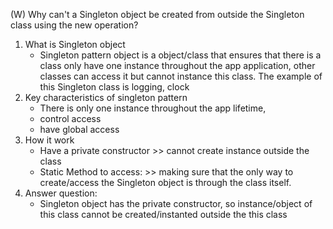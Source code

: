(W) Why can't a Singleton object be created from outside the Singleton class using the new operation?

1. What is Singleton object
   - Singleton pattern object is a object/class that ensures that there is a class only have one instance throughout the app application, other classes can access it but cannot instance this class. The example of this Singleton class is logging, clock
2. Key characteristics of singleton pattern
   - There is only one instance throughout the app lifetime, 
   - control access
   - have global access
3. How it work
   - Have a private constructor >> cannot create instance outside the class
   - Static Method to access: >> making sure that the only way to create/access the Singleton object is through the class itself.
4. Answer question:
   - Singleton object has the private constructor, so instance/object of this class cannot be created/instanted outside the this class